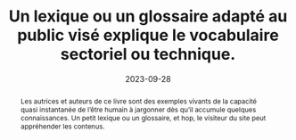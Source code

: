 ---
title: Un lexique ou un glossaire adapté au public visé explique le vocabulaire sectoriel ou technique. 
abstract: Les autrices et auteurs de ce livre sont des exemples vivants de la capacité quasi instantanée de l’être humain à jargonner dès qu’il accumule quelques connaissances. Un petit lexique ou un glossaire, et hop, le visiteur du site peut appréhender les contenus.
categories: 
    - "structure et code"
agrege: O4007-E007
opquast: '4 007'
indiceebook: '7'
description: "Règle n°07"
before: "06"
weight: "007"
after: "08"
actif: '1'
layout: rules
date: 2023-09-28
tags: 
    - "Accessibilité"
    - "utilisabilité"
objectif: 
    - "Permettre aux utilisateurs de comprendre les contenus sectoriels ou à caractère technique. "
    - "Faciliter l'utilisation d'un service. "
    - "Améliorer le référencement sur des mots-clés ou expressions techniques."
    - "Améliorer l’accessibilité des contenus aux personnes handicapées. "
    - "Améliorer la prise en compte des contenus par les moteurs de recherche et outils d’indexation."
Meo: 
    - "Une section, une page ou une série de pages de glossaire explicitant le vocabulaire technique ou sectoriel utilisé dans le contenu du site. Ce glossaire devra être disponible directement depuis chaque page du site."
    - "Ou bien un mécanisme permettant à l'utilisateur d'accéder à la définition des termes du vocabulaire technique ou sectoriel, depuis au moins leur première occurrence dans chaque page du site."
Controle: 
    - "Pour chaque page contenant du vocabulaire spécifique, contrôler qu'il est possible d'accéder&nbsp;: À une section jouant le rôle de glossaire dans chaque page concernée. À une page ou une série de pages de glossaire disponible via les menus de navigation. Ou directement à la définition des termes depuis au moins leur première occurrence dans chaque page du site via un lien ou un tooltip."
epubcheck: 
ace: 
humancheck: true
ReadiumGoToolkit: 
Source: 
    - "Opquast"
Referentiel: 
    - ""
steps: 
    - "Projet éditorial"
---